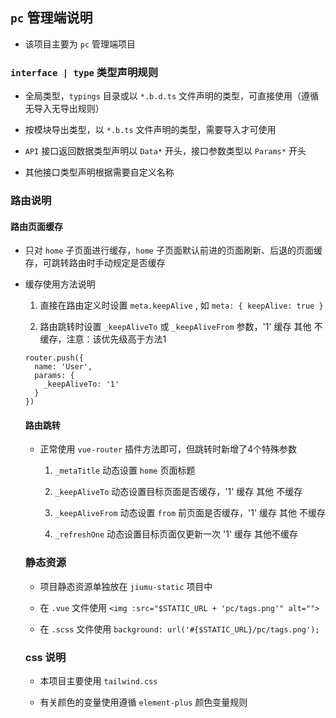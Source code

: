 ## `pc` 管理端说明

- 该项目主要为 `pc` 管理端项目

### `interface | type` 类型声明规则

- 全局类型，`typings` 目录或以 `*.b.d.ts` 文件声明的类型，可直接使用（遵循无导入无导出规则）

- 按模块导出类型，以 `*.b.ts` 文件声明的类型，需要导入才可使用

- `API` 接口返回数据类型声明以 `Data*` 开头，接口参数类型以 `Params*` 开头

- 其他接口类型声明根据需要自定义名称

### 路由说明

#### 路由页面缓存

- 只对 `home` 子页面进行缓存，`home` 子页面默认前进的页面刷新、后退的页面缓存，可跳转路由时手动规定是否缓存

- 缓存使用方法说明

  1. 直接在路由定义时设置 `meta.keepAlive` , 如 `meta: { keepAlive: true }`

  2. 路由跳转时设置 `_keepAliveTo` 或 `_keepAliveFrom` 参数，'1' 缓存 其他 不缓存，注意：该优先级高于方法1
  ```
  router.push({
    name: 'User',
    params: {
      _keepAliveTo: '1'
    }
  })
  ```

  #### 路由跳转

  - 正常使用 `vue-router` 插件方法即可，但跳转时新增了4个特殊参数

    1. `_metaTitle` 动态设置 `home` 页面标题

    2. `_keepAliveTo` 动态设置目标页面是否缓存，'1' 缓存 其他 不缓存

    3. `_keepAliveFrom` 动态设置 `from` 前页面是否缓存，'1' 缓存 其他 不缓存

    4. `_refreshOne` 动态设置目标页面仅更新一次 '1' 缓存 其他不缓存

  ### 静态资源

  - 项目静态资源单独放在 `jiumu-static` 项目中

  - 在 `.vue` 文件使用 `<img :src="$STATIC_URL + 'pc/tags.png'" alt=""> `

  - 在 `.scss` 文件使用 `background: url('#{$STATIC_URL}/pc/tags.png'); `

  ### css 说明

  - 本项目主要使用 `tailwind.css`

  - 有关颜色的变量使用遵循 `element-plus` 颜色变量规则


